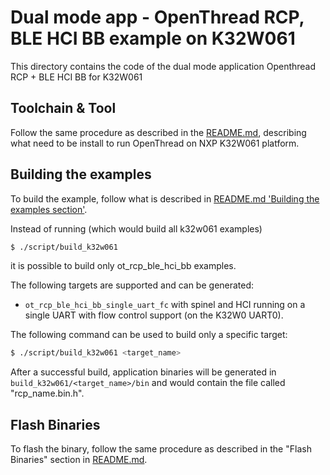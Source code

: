 # Dual mode app - OpenThread RCP, BLE HCI BB example on K32W061

This directory contains the code of the dual mode application Openthread RCP + BLE HCI BB for K32W061

## Toolchain & Tool

Follow the same procedure as described in the [README.md][k32w061_readme], describing what need to be install to run OpenThread on NXP K32W061 platform.

[k32w061_readme]: ../../../../src/k32w0/k32w061/README.md

## Building the examples

To build the example, follow what is described in [README.md 'Building the examples section'][k32w061_readme_build_example].

[k32w061_readme_build_example]: ../../../../src/k32w0/k32w061/README.md#Building-the-examples

Instead of running (which would build all k32w061 examples)

```bash
$ ./script/build_k32w061
```

it is possible to build only ot_rcp_ble_hci_bb examples.

The following targets are supported and can be generated:

- `ot_rcp_ble_hci_bb_single_uart_fc` with spinel and HCI running on a single UART with flow control support (on the K32W0 UART0).

The following command can be used to build only a specific target:

```bash
$ ./script/build_k32w061 <target_name>
```

After a successful build, application binaries will be generated in `build_k32w061/<target_name>/bin` and would contain the file called "rcp_name.bin.h".

## Flash Binaries

To flash the binary, follow the same procedure as described in the "Flash Binaries" section in [README.md][k32w061_readme_flash_binaries].

[k32w061_readme_flash_binaries]: ../../../../src/k32w0/k32w061/README.md#Flash-Binaries
